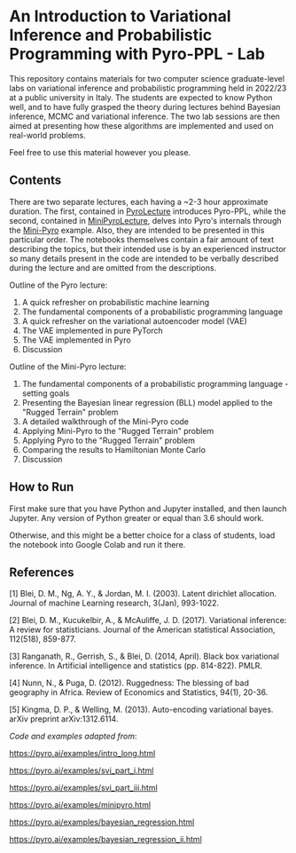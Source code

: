 # An Introduction to Variational Inference and Probabilistic Programming with Pyro-PPL - Lab

This repository contains materials for two computer science graduate-level labs on variational inference and probabilistic programming held in 2022/23 at a public university in Italy. The students are expected to know Python well, and to have fully grasped the theory during lectures behind Bayesian inference, MCMC and variational inference. The two lab sessions are then aimed at presenting how these algorithms are implemented and used on real-world problems.

Feel free to use this material however you please.

## Contents

There are two separate lectures, each having a ~2-3 hour approximate duration. The first, contained in [PyroLecture](PyroLecture.ipynb) introduces Pyro-PPL, while the second, contained in [MiniPyroLecture](MiniPyroLecture.ipynb), delves into Pyro's internals through the [Mini-Pyro](https://pyro.ai/examples/minipyro.html) example. Also, they are intended to be presented in this particular order. The notebooks themselves contain a fair amount of text describing the topics, but their intended use is by an experienced instructor so many details present in the code are intended to be verbally described during the lecture and are omitted from the descriptions.

Outline of the Pyro lecture:

1. A quick refresher on probabilistic machine learning
2. The fundamental components of a probabilistic programming language
3. A quick refresher on the variational autoencoder model (VAE)
4. The VAE implemented in pure PyTorch
5. The VAE implemented in Pyro
6. Discussion

Outline of the Mini-Pyro lecture:

1. The fundamental components of a probabilistic programming language - setting goals
2. Presenting the Bayesian linear regression (BLL) model applied to the "Rugged Terrain" problem
3. A detailed walkthrough of the Mini-Pyro code
4. Applying Mini-Pyro to the "Rugged Terrain" problem
5. Applying Pyro to the "Rugged Terrain" problem
6. Comparing the results to Hamiltonian Monte Carlo
7. Discussion


## How to Run

First make sure that you have Python and Jupyter installed, and then launch Jupyter. Any version of Python greater or equal than 3.6 should work.

Otherwise, and this might be a better choice for a class of students, load the notebook into Google Colab and run it there.

## References

[1] Blei, D. M., Ng, A. Y., & Jordan, M. I. (2003). Latent dirichlet allocation. Journal of machine Learning research, 3(Jan), 993-1022.

[2] Blei, D. M., Kucukelbir, A., & McAuliffe, J. D. (2017). Variational inference: A review for statisticians. Journal of the American statistical Association, 112(518), 859-877.

[3] Ranganath, R., Gerrish, S., & Blei, D. (2014, April). Black box variational inference. In Artificial intelligence and statistics (pp. 814-822). PMLR.

[4] Nunn, N., & Puga, D. (2012). Ruggedness: The blessing of bad geography in Africa. Review of Economics and Statistics, 94(1), 20-36.

[5] Kingma, D. P., & Welling, M. (2013). Auto-encoding variational bayes. arXiv preprint arXiv:1312.6114.

*Code and examples adapted from*:

https://pyro.ai/examples/intro_long.html

https://pyro.ai/examples/svi_part_i.html

https://pyro.ai/examples/svi_part_iii.html

https://pyro.ai/examples/minipyro.html

https://pyro.ai/examples/bayesian_regression.html

https://pyro.ai/examples/bayesian_regression_ii.html
